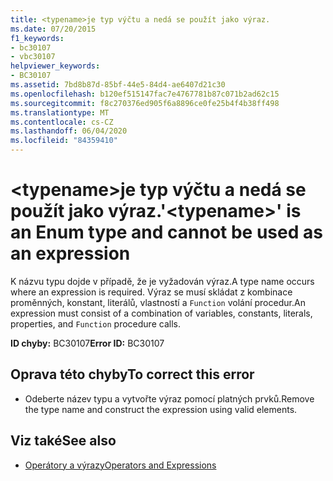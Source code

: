 ```yaml
---
title: <typename>je typ výčtu a nedá se použít jako výraz.
ms.date: 07/20/2015
f1_keywords:
- bc30107
- vbc30107
helpviewer_keywords:
- BC30107
ms.assetid: 7bd8b87d-85bf-44e5-84d4-ae6407d21c30
ms.openlocfilehash: b120ef515147fac7e4767781b87c071b2ad62c15
ms.sourcegitcommit: f8c270376ed905f6a8896ce0fe25b4f4b38ff498
ms.translationtype: MT
ms.contentlocale: cs-CZ
ms.lasthandoff: 06/04/2020
ms.locfileid: "84359410"
---
```

# <a name="typename-is-an-enum-type-and-cannot-be-used-as-an-expression"></a><span data-ttu-id="8b0e3-102">\<typename>je typ výčtu a nedá se použít jako výraz.</span><span class="sxs-lookup"><span data-stu-id="8b0e3-102">'\<typename>' is an Enum type and cannot be used as an expression</span></span>
<span data-ttu-id="8b0e3-103">K názvu typu dojde v případě, že je vyžadován výraz.</span><span class="sxs-lookup"><span data-stu-id="8b0e3-103">A type name occurs where an expression is required.</span></span> <span data-ttu-id="8b0e3-104">Výraz se musí skládat z kombinace proměnných, konstant, literálů, vlastností a `Function` volání procedur.</span><span class="sxs-lookup"><span data-stu-id="8b0e3-104">An expression must consist of a combination of variables, constants, literals, properties, and `Function` procedure calls.</span></span>  
  
 <span data-ttu-id="8b0e3-105">**ID chyby:** BC30107</span><span class="sxs-lookup"><span data-stu-id="8b0e3-105">**Error ID:** BC30107</span></span>  
  
## <a name="to-correct-this-error"></a><span data-ttu-id="8b0e3-106">Oprava této chyby</span><span class="sxs-lookup"><span data-stu-id="8b0e3-106">To correct this error</span></span>  
  
- <span data-ttu-id="8b0e3-107">Odeberte název typu a vytvořte výraz pomocí platných prvků.</span><span class="sxs-lookup"><span data-stu-id="8b0e3-107">Remove the type name and construct the expression using valid elements.</span></span>  
  
## <a name="see-also"></a><span data-ttu-id="8b0e3-108">Viz také</span><span class="sxs-lookup"><span data-stu-id="8b0e3-108">See also</span></span>

- [<span data-ttu-id="8b0e3-109">Operátory a výrazy</span><span class="sxs-lookup"><span data-stu-id="8b0e3-109">Operators and Expressions</span></span>](../programming-guide/language-features/operators-and-expressions/index.md)
